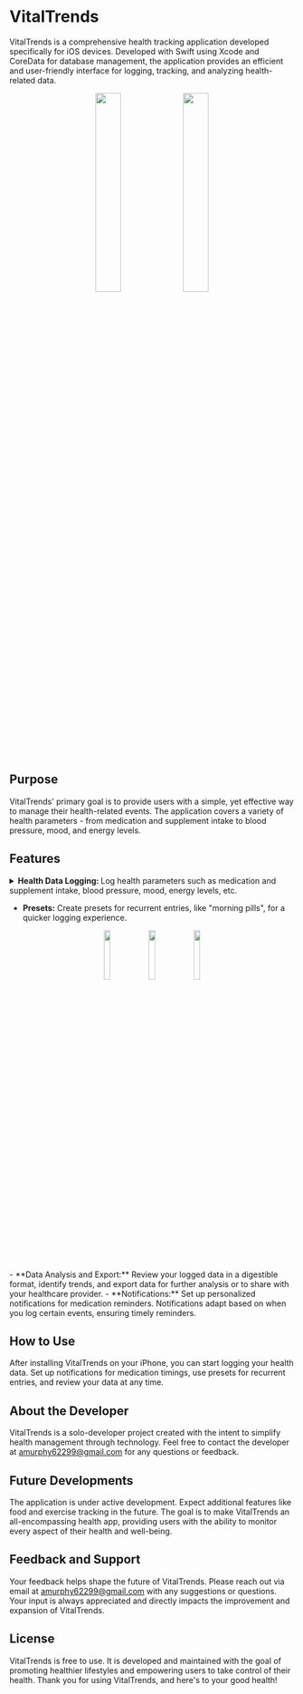 # VitalTrends

VitalTrends is a comprehensive health tracking application developed specifically for iOS devices. Developed with Swift using Xcode and CoreData for database management, the application provides an efficient and user-friendly interface for logging, tracking, and analyzing health-related data.

<!-- Main Screen Images -->
<p align="center">
<img src="https://github.com/amurphy99/VitalTrends/assets/62905265/a2e4e8bf-2c72-499a-bcc0-7096f820f379" caption="Log data view. "     width="30%">
<img src="https://github.com/amurphy99/VitalTrends/assets/62905265/05c91879-2420-4a13-acf8-9b343f3f01c2" caption="User presets view. " width="30%">
</p>

<!-- Images
![Data Log Screen](https://github.com/amurphy99/VitalTrends/assets/62905265/a2e4e8bf-2c72-499a-bcc0-7096f820f379)
![individual event detailed view](https://github.com/amurphy99/VitalTrends/assets/62905265/a0ef686a-b468-4572-b462-b2783fccb2b7)
![log from invividual presets view](https://github.com/amurphy99/VitalTrends/assets/62905265/f47fdbb4-6b41-4a35-9363-01d28394961f)
![log from group presets view](https://github.com/amurphy99/VitalTrends/assets/62905265/a28a2a6b-9e97-4ccb-9c9b-f55d1f418e79)

![Preset Screen](https://github.com/amurphy99/VitalTrends/assets/62905265/05c91879-2420-4a13-acf8-9b343f3f01c2)
![user preset detailed view](https://github.com/amurphy99/VitalTrends/assets/62905265/afc54331-a9b6-4058-820f-94b622c4d1a1)
![create new individual preset](https://github.com/amurphy99/VitalTrends/assets/62905265/d3b5bd3e-3188-4d99-82c0-7f90229de929)
![create new group preset](https://github.com/amurphy99/VitalTrends/assets/62905265/fa8fd54b-cc9a-422c-b91a-b3836f4d365c)
-->

## Purpose

VitalTrends' primary goal is to provide users with a simple, yet effective way to manage their health-related events. The application covers a variety of health parameters - from medication and supplement intake to blood pressure, mood, and energy levels.

## Features

<details>
  <summary> <span style="font-weight:bold;"> Health Data Logging: </span> Log health parameters such as medication and supplement intake, blood pressure, mood, energy levels, etc.</summary>
  
  ### You can add a header
  
  <div align="center" style="display:flex; justify-content:space-around;">
    <img src="https://github.com/amurphy99/VitalTrends/assets/62905265/a0ef686a-b468-4572-b462-b2783fccb2b7" caption="individual event detailed view" width="25%">
    <img src="https://github.com/amurphy99/VitalTrends/assets/62905265/f47fdbb4-6b41-4a35-9363-01d28394961f" caption="log from invividual presets view" width="25%">
    <img src="https://github.com/amurphy99/VitalTrends/assets/62905265/a28a2a6b-9e97-4ccb-9c9b-f55d1f418e79" caption="log from group presets view" width="25%">
  </div>
</details>




- **Presets:** Create presets for recurrent entries, like "morning pills", for a quicker logging experience.
<p align="center">
  <img src="https://github.com/amurphy99/VitalTrends/assets/62905265/afc54331-a9b6-4058-820f-94b622c4d1a1" caption="user preset detailed view" width="15%">
  <img src="https://github.com/amurphy99/VitalTrends/assets/62905265/d3b5bd3e-3188-4d99-82c0-7f90229de929" caption="create new individual preset" width="15%">
  <img src="https://github.com/amurphy99/VitalTrends/assets/62905265/fa8fd54b-cc9a-422c-b91a-b3836f4d365c" caption="create new group preset" width="15%">
</p>
- **Data Analysis and Export:** Review your logged data in a digestible format, identify trends, and export data for further analysis or to share with your healthcare provider.
- **Notifications:** Set up personalized notifications for medication reminders. Notifications adapt based on when you log certain events, ensuring timely reminders.

## How to Use

After installing VitalTrends on your iPhone, you can start logging your health data. Set up notifications for medication timings, use presets for recurrent entries, and review your data at any time.

## About the Developer

VitalTrends is a solo-developer project created with the intent to simplify health management through technology. Feel free to contact the developer at amurphy62299@gmail.com for any questions or feedback.

## Future Developments

The application is under active development. Expect additional features like food and exercise tracking in the future. The goal is to make VitalTrends an all-encompassing health app, providing users with the ability to monitor every aspect of their health and well-being.

## Feedback and Support

Your feedback helps shape the future of VitalTrends. Please reach out via email at amurphy62299@gmail.com with any suggestions or questions. Your input is always appreciated and directly impacts the improvement and expansion of VitalTrends.

## License

VitalTrends is free to use. It is developed and maintained with the goal of promoting healthier lifestyles and empowering users to take control of their health. Thank you for using VitalTrends, and here's to your good health!
